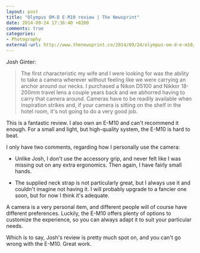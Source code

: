 ```yaml
---
layout: post
title: "Olympus OM-D E-M10 review | The Newsprint"
date: 2014-09-24 17:36:40 +0200
comments: true
categories:
- Photography
external-url: http://www.thenewsprint.co/2014/09/24/olympus-om-d-e-m10/
---
```


Josh Ginter:

> The first characteristic my wife and I were looking for was the ability to take a camera wherever without feeling like we were carrying an anchor around our necks. I purchased a Nikon D5100 and Nikkor 18-200mm travel lens a couple years back and we abhorred having to carry that camera around. Cameras have to be readily available when inspiration strikes and, if your camera is sitting on the shelf in the hotel room, it's not going to do a very good job.

This is a fantastic review. I also own an E-M10 and can't recommend it enough. For a small and light, but high-quality system, the E-M10 is hard to beat.

I only have two comments, regarding how I personally use the camera:

* Unlike Josh, I don't use the accessory grip, and never felt like I was missing out on any extra ergonomics. Then again, I have fairly small hands.

* The supplied neck strap is not particularly great, but I always use it and couldn't imagine not having it. I will probably upgrade to a fancier one soon, but for now I think it's adequate.

A camera is a very personal item, and different people will of course have different preferences. Luckily, the E-M10 offers plenty of options to customize the experience, so you can always adapt it to suit your particular needs.

Which is to say, Josh's review is pretty much spot on, and you can't go wrong with the E-M10. Great work.